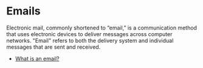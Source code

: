 # Emails

Electronic mail, commonly shortened to “email,” is a communication method that uses electronic devices to deliver messages across computer networks. "Email" refers to both the delivery system and individual messages that are sent and received.

- [What is an email?](https://www.cloudflare.com/learning/email-security/what-is-email/)
